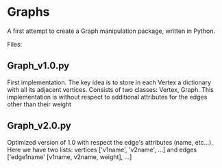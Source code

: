 # Graphs
A first attempt to create a Graph manipulation package, written in Python.

Files:

Graph_v1.0.py
-------------
First implementation. The key idea is to store in each Vertex a dictionary with all its adjacent vertices.
Consists of two classes: Vertex, Graph. This implementation is without respect to additional attributes for
the edges other than their weight

Graph_v2.0.py
-------------
Optimized version of 1.0 with respect the edge's attributes (name, etc...). Here we have two lists:
vertices ['v1name', 'v2name', ...] and edges ['edge1name' [v1name, v2name, weight], ...]
